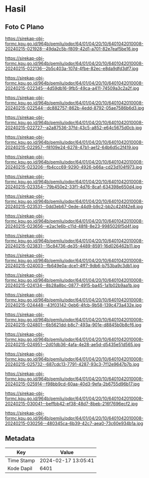 # Hasil

## Foto C Plano

https://sirekap-obj-formc.kpu.go.id/964b/pemilu/pdpr/64/01/04/20/10/6401042010008-20240215-021928--49da2c5b-f809-42d1-a701-82e7eaf5be16.jpg

https://sirekap-obj-formc.kpu.go.id/964b/pemilu/pdpr/64/01/04/20/10/6401042010008-20240215-022136--2b5c403a-107d-4fbe-82ec-e8da9dfd3df7.jpg

https://sirekap-obj-formc.kpu.go.id/964b/pemilu/pdpr/64/01/04/20/10/6401042010008-20240215-022345--4d59db16-9fb5-49ca-a411-74509a3c2a2f.jpg

https://sirekap-obj-formc.kpu.go.id/964b/pemilu/pdpr/64/01/04/20/10/6401042010008-20240215-022544--dc882757-862b-4edd-8792-05ae7586b6d3.jpg

https://sirekap-obj-formc.kpu.go.id/964b/pemilu/pdpr/64/01/04/20/10/6401042010008-20240215-022727--a2a87536-37fd-43c5-a852-e64c5675d0cb.jpg

https://sirekap-obj-formc.kpu.go.id/964b/pemilu/pdpr/64/01/04/20/10/6401042010008-20240215-022957--f8109e24-6278-47b1-ae12-64b6d5c2f419.jpg

https://sirekap-obj-formc.kpu.go.id/964b/pemilu/pdpr/64/01/04/20/10/6401042010008-20240215-023206--fb4ccc69-9290-4926-b66a-cd23d104f973.jpg

https://sirekap-obj-formc.kpu.go.id/964b/pemilu/pdpr/64/01/04/20/10/6401042010008-20240215-023354--79b450e2-33f1-4d76-8caf-634398e650d4.jpg

https://sirekap-obj-formc.kpu.go.id/964b/pemilu/pdpr/64/01/04/20/10/6401042010008-20240215-023531--0dd3eb67-0ede-44d9-b9c2-bb2c424f42e8.jpg

https://sirekap-obj-formc.kpu.go.id/964b/pemilu/pdpr/64/01/04/20/10/6401042010008-20240215-023656--e2ac1e6b-c11d-48f8-8e23-9985026f5d4f.jpg

https://sirekap-obj-formc.kpu.go.id/964b/pemilu/pdpr/64/01/04/20/10/6401042010008-20240215-023831--15c84736-de35-4489-8591-16d026462b11.jpg

https://sirekap-obj-formc.kpu.go.id/964b/pemilu/pdpr/64/01/04/20/10/6401042010008-20240215-024003--fb649e0a-dce1-4ff7-9db6-b753ba9c3db1.jpg

https://sirekap-obj-formc.kpu.go.id/964b/pemilu/pdpr/64/01/04/20/10/6401042010008-20240215-024134--8b28a8bc-0877-4915-ba45-1a1b02b9aa1b.jpg

https://sirekap-obj-formc.kpu.go.id/964b/pemilu/pdpr/64/01/04/20/10/6401042010008-20240215-024448--43f03142-0eb6-4fcb-9b58-139c473a432e.jpg

https://sirekap-obj-formc.kpu.go.id/964b/pemilu/pdpr/64/01/04/20/10/6401042010008-20240215-024801--6b5621dd-b8c7-493a-901e-d8845b0b8cf6.jpg

https://sirekap-obj-formc.kpu.go.id/964b/pemilu/pdpr/64/01/04/20/10/6401042010008-20240215-024951--2d01db36-4afa-4e28-ae5d-d5435e51d565.jpg

https://sirekap-obj-formc.kpu.go.id/964b/pemilu/pdpr/64/01/04/20/10/6401042010008-20240215-025732--687cdc13-7791-4287-93c3-7f12e9647b7b.jpg

https://sirekap-obj-formc.kpu.go.id/964b/pemilu/pdpr/64/01/04/20/10/6401042010008-20240215-025914--f98bb9cd-60aa-40d3-9efa-2b6755d96b17.jpg

https://sirekap-obj-formc.kpu.go.id/964b/pemilu/pdpr/64/01/04/20/10/6401042010008-20240215-030041--beffbb42-ef38-48d7-8beb-216f7696ecf2.jpg

https://sirekap-obj-formc.kpu.go.id/964b/pemilu/pdpr/64/01/04/20/10/6401042010008-20240215-030256--480345ca-6b39-42c7-aea0-73c60e934b1a.jpg


## Metadata

| Key        | Value               |
| ---------- | ------------------- |
| Time Stamp | 2024-02-17 13:05:41 |
| Kode Dapil | 6401                |



